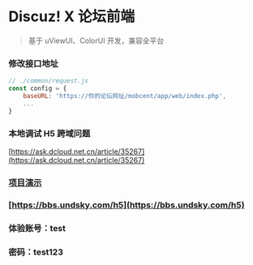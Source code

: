 # Discuz! X 论坛前端

> 基于 uViewUI、ColorUI 开发，兼容全平台

### 修改接口地址

```javascript
// ./common/request.js
const config = {
	baseURL: 'https://你的论坛网址/mobcent/app/web/index.php',
	...
}
```

### 本地调试 H5 跨域问题

[https://ask.dcloud.net.cn/article/35267](https://ask.dcloud.net.cn/article/35267)

### [项目演示](https://bbs.undsky.com/h5)

### [https://bbs.undsky.com/h5](https://bbs.undsky.com/h5)

### 体验账号：test

### 密码：test123
